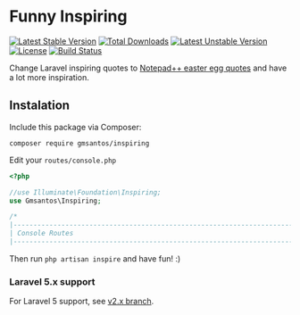 # Funny Inspiring

[![Latest Stable Version](https://poser.pugx.org/gmsantos/inspiring/v/stable)](https://packagist.org/packages/gmsantos/inspiring) [![Total Downloads](https://poser.pugx.org/gmsantos/inspiring/downloads)](https://packagist.org/packages/gmsantos/inspiring) [![Latest Unstable Version](https://poser.pugx.org/gmsantos/inspiring/v/unstable)](https://packagist.org/packages/gmsantos/inspiring) [![License](https://poser.pugx.org/gmsantos/inspiring/license)](https://packagist.org/packages/gmsantos/inspiring) [![Build Status](https://travis-ci.com/gmsantos/inspiring.svg?branch=main)](https://travis-ci.com/gmsantos/inspiring)

Change Laravel inspiring quotes to [Notepad++ easter egg quotes](http://en.wikipedia.org/wiki/Notepad%2B%2B#Easter_egg) and have a lot more inspiration.

## Instalation

Include this package via Composer:

```console
composer require gmsantos/inspiring
```

Edit your `routes/console.php` 

```php
<?php

//use Illuminate\Foundation\Inspiring;
use Gmsantos\Inspiring;

/*
|--------------------------------------------------------------------------
| Console Routes
|--------------------------------------------------------------------------
```

Then run `php artisan inspire` and have fun! :)

### Laravel 5.x support

For Laravel 5 support, see [v2.x branch](https://github.com/gmsantos/inspiring/tree/v2.x).
